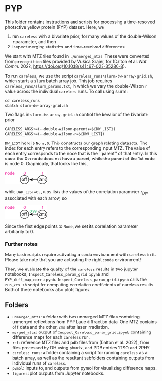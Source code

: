 # PYP

This folder contains instructions and scripts for processing a time-resolved photactive yellow protein (PYP) dataset. Here, we
1. run `careless` with a bivariate prior, for many values of the double-Wilson `r` parameter, and then 
2. inspect merging statistics and time-resolved differences.


We start with MTZ files found in `./unmerged_mtzs`. These were converted from `precognition` files provided by Vukica Srajer, for (Dalton et al. *Nat. Comm.* 2022, https://doi.org/10.1038/s41467-022-35280-8). 

To run `careless`, we use the script `careless_runs/slurm-dw-array-grid.sh`, which starts a `slurm` batch array job. This job requires `careless_runs/slurm_params.txt`, in which we vary the double-Wilson `r` value across the individual `careless` runs.  To call using slurm: 

```
cd careless_runs
sbatch slurm-dw-array-grid.sh
```

Two flags in `slurm-dw-array-grid.sh` control the bevaior of the bivariate prior:

```
CARELESS_ARGS+=(--double-wilson-parents=${DW_LIST}) 
CARELESS_ARGS+=(--double-wilson-r=${DWR_LIST})
```

`DW_LIST` here is `None,0`. This constructs our graph relating datasets. The index for each entry refers to the corresponding input MTZ. The value of each entry corresponds to the node that is the ``parent'' of that entry. 
In this case, the 0th node does not have a parent, while the parent of the 1st node is node 0. Graphically, that looks like this,

<img src="figures/PYP_example_online_v2.png" alt="PYP example graph" width="140"/>

while `DWR_LIST=0.,0.99` lists the values of the correlation parameter $r_{DW}$ associated with each arrow, so

<img src="figures/PYP_example_online_v3.png" alt="PYP example graph" width="140"/>

Since the first edge points to `None`, we set its correlation parameter arbitrarily to 0.

### Further notes
Many `bash` scripts require activating a `conda` environment with `careless` in it. Please take note that you are activating the right `conda` environment!  

Then, we evaluate the quality of the `careless` results in two jupyter notebooks, `Inspect_Careless_param_grid.ipynb` and `PYP_diff_map_corr.ipynb`. `Inspect_Careless_param_grid.ipynb` calls the `run_ccs.sh` script for computing correlation coefficients of careless results. Both of these notebooks also plots figures. 


## Folders

- `unmerged_mtzs`: a folder with two unmerged MTZ files containing unmerged reflections from PYP Laue diffraction data. One MTZ contains `off` data and the other, `2ms` after laser irradiation. 
- `merged_mtzs`: output of `Inspect_Careless_param_grid.ipynb` containing difference maps for each `careless` run.
- `ref`: reference MTZ files and pdb files from (Dalton et al. 2022), from files processed by DH using `phenix`, and PDB entries 1TSO and 2PHY. 
- `careless_runs`: a folder containing a script for running `careless` as a batch array, as well as the resultant subfolders containing outputs from individual runs of `careless`. 
- `pymol`: inputs to, and outputs from pymol for visualizing difference maps. 
- `figures`: plot outputs from Jupyter notebooks. 
